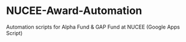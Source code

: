 # NUCEE-Award-Automation
Automation scripts for Alpha Fund &amp; GAP Fund at NUCEE (Google Apps Script)
